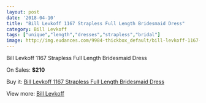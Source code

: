 ```yaml
---
layout: post
date: '2018-04-10'
title: "Bill Levkoff 1167 Strapless Full Length Bridesmaid Dress"
category: Bill Levkoff
tags: ["unique","length","dresses","strapless","bridal"]
image: http://img.eudances.com/9984-thickbox_default/bill-levkoff-1167-strapless-full-length-bridesmaid-dress.jpg
---
```

Bill Levkoff 1167 Strapless Full Length Bridesmaid Dress

On Sales: **$210**
<a href="https://www.eudances.com/en/bill-levkoff/3282-bill-levkoff-1167-strapless-full-length-bridesmaid-dress.html"><amp-img layout="responsive" width="600" height="600" src="//img.eudances.com/9984-thickbox_default/bill-levkoff-1167-strapless-full-length-bridesmaid-dress.jpg" alt="Bill Levkoff 1167 Strapless Full Length Bridesmaid Dress 0" /></a>
<a href="https://www.eudances.com/en/bill-levkoff/3282-bill-levkoff-1167-strapless-full-length-bridesmaid-dress.html"><amp-img layout="responsive" width="600" height="600" src="//img.eudances.com/9987-thickbox_default/bill-levkoff-1167-strapless-full-length-bridesmaid-dress.jpg" alt="Bill Levkoff 1167 Strapless Full Length Bridesmaid Dress 1" /></a>
<a href="https://www.eudances.com/en/bill-levkoff/3282-bill-levkoff-1167-strapless-full-length-bridesmaid-dress.html"><amp-img layout="responsive" width="600" height="600" src="//img.eudances.com/9986-thickbox_default/bill-levkoff-1167-strapless-full-length-bridesmaid-dress.jpg" alt="Bill Levkoff 1167 Strapless Full Length Bridesmaid Dress 2" /></a>
<a href="https://www.eudances.com/en/bill-levkoff/3282-bill-levkoff-1167-strapless-full-length-bridesmaid-dress.html"><amp-img layout="responsive" width="600" height="600" src="//img.eudances.com/9985-thickbox_default/bill-levkoff-1167-strapless-full-length-bridesmaid-dress.jpg" alt="Bill Levkoff 1167 Strapless Full Length Bridesmaid Dress 3" /></a>

Buy it: [Bill Levkoff 1167 Strapless Full Length Bridesmaid Dress](https://www.eudances.com/en/bill-levkoff/3282-bill-levkoff-1167-strapless-full-length-bridesmaid-dress.html "Bill Levkoff 1167 Strapless Full Length Bridesmaid Dress")

View more: [Bill Levkoff](https://www.eudances.com/en/57-bill-levkoff "Bill Levkoff")